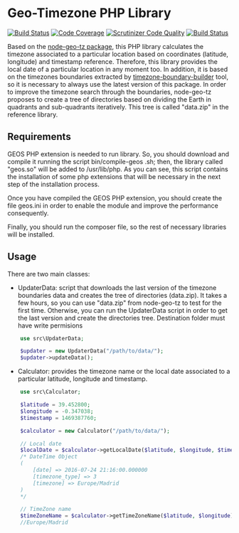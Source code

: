 # Geo-Timezone PHP Library
[![Build Status](https://travis-ci.org/minube/geo-timezone.png)](https://travis-ci.org/minube/geo-timezone) [![Code Coverage](https://scrutinizer-ci.com/g/minube/geo-timezone/badges/coverage.png?b=master)](https://scrutinizer-ci.com/g/minube/geo-timezone/?branch=master) [![Scrutinizer Code Quality](https://scrutinizer-ci.com/g/minube/geo-timezone/badges/quality-score.png?b=master)](https://scrutinizer-ci.com/g/minube/geo-timezone/?branch=master) [![Build Status](https://scrutinizer-ci.com/g/minube/geo-timezone/badges/build.png?b=master)](https://scrutinizer-ci.com/g/minube/geo-timezone/build-status/master)

Based on the [node-geo-tz package](https://github.com/evansiroky/node-geo-tz), this PHP library calculates the timezone associated to a particular location based on coordinates (latitude, longitude) and timestamp
reference. Therefore, this library provides the local date of a particular location in any moment too.
In addition, it is based on the timezones boundaries extracted by [timezone-boundary-builder](https://github.com/evansiroky/timezone-boundary-builder) tool, so it is necessary to always use the latest version of this package.
In order to improve the timezone search through the boundaries, node-geo-tz proposes to create a tree of directories based on dividing the Earth in quadrants and sub-quadrants iteratively. This tree is called "data.zip" in the reference library.


## Requirements
GEOS PHP extension is needed to run library. So, you should download and compile it running the script bin/compile-geos
.sh; then, the library called "geos.so" will be added to /usr/lib/php.
As you can see, this script contains the installation of some php extensions that will be necessary in the next
step of the installation process.

Once you have compiled the GEOS PHP extension, you should create the file geos.ini in order to enable the module and improve the performance consequently.

Finally, you should run the composer file, so the rest of necessary libraries will be installed.


## Usage
There are two main classes:

* UpdaterData: script that downloads the last version of the timezone boundaries data and creates the tree of directories (data.zip). It takes a few hours, so you can use "data.zip" from node-geo-tz to test for the first time. Otherwise, you can run the UpdaterData script in order to get the last version and create the directories tree. Destination folder must have write permisions

```php
    use src\UpdaterData;

    $updater = new UpdaterData("/path/to/data/");
    $updater->updateData();
```

* Calculator: provides the timezone name or the local date associated to a particular latitude, longitude and timestamp.

```php
    use src\Calculator;

    $latitude = 39.452800;
    $longitude = -0.347038;
    $timestamp = 1469387760;

    $calculator = new Calculator("/path/to/data/");

    // Local date
    $localDate = $calculator->getLocalDate($latitude, $longitude, $timestamp);
    /* DateTime Object
    (
        [date] => 2016-07-24 21:16:00.000000
        [timezone_type] => 3
        [timezone] => Europe/Madrid
    )
    */

    // TimeZone name
    $timeZoneName = $calculator->getTimeZoneName($latitude, $longitude);
    //Europe/Madrid
```

